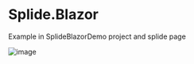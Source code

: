 # Splide.Blazor
Example in SplideBlazorDemo project and splide page

![image](https://user-images.githubusercontent.com/8393545/200098738-615d619a-b788-4ca1-9190-85d0146a12fa.png)

